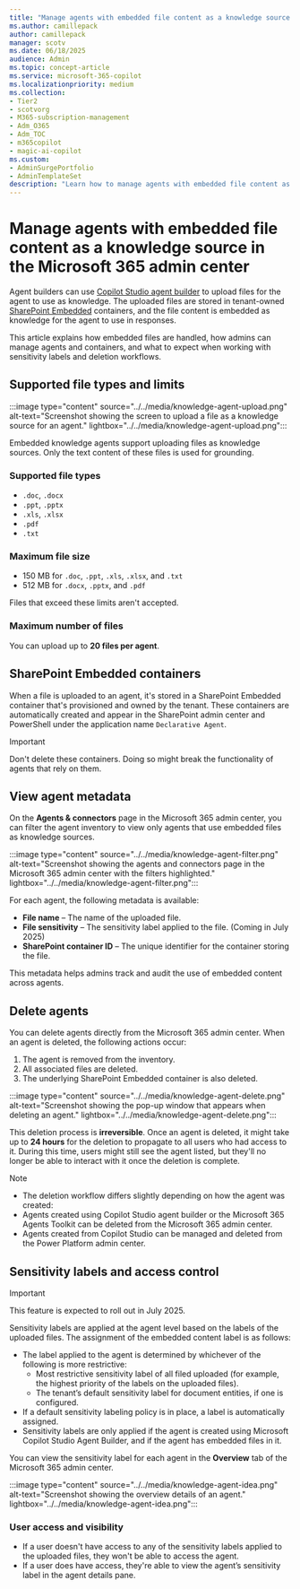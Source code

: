 ```yaml
---
title: "Manage agents with embedded file content as a knowledge source in the Microsoft 365 admin center"
ms.author: camillepack
author: camillepack
manager: scotv
ms.date: 06/18/2025
audience: Admin
ms.topic: concept-article
ms.service: microsoft-365-copilot
ms.localizationpriority: medium
ms.collection:
- Tier2
- scotvorg
- M365-subscription-management
- Adm_O365
- Adm_TOC
- m365copilot
- magic-ai-copilot
ms.custom:
- AdminSurgePortfolio
- AdminTemplateSet
description: "Learn how to manage agents with embedded file content as knowledge in the Microsoft 365 admin center, including file uploads, container handling, and sensitivity labels."
---
```


# Manage agents with embedded file content as a knowledge source in the Microsoft 365 admin center

Agent builders can use [Copilot Studio agent builder](/microsoft-365-copilot/extensibility/copilot-studio-agent-builder-build) to upload files for the agent to use as knowledge. The uploaded files are stored in tenant-owned [SharePoint Embedded](/sharepoint/dev/embedded/overview) containers, and the file content is embedded as knowledge for the agent to use in responses.

This article explains how embedded files are handled, how admins can manage agents and containers, and what to expect when working with sensitivity labels and deletion workflows.

## Supported file types and limits

:::image type="content" source="../../media/knowledge-agent-upload.png" alt-text="Screenshot showing the screen to upload a file as a knowledge source for an agent." lightbox="../../media/knowledge-agent-upload.png":::

Embedded knowledge agents support uploading files as knowledge sources. Only the text content of these files is used for grounding.

### Supported file types

- `.doc`, `.docx`  
- `.ppt`, `.pptx`  
- `.xls`, `.xlsx`  
- `.pdf`  
- `.txt`  

### Maximum file size

- 150 MB for `.doc`, `.ppt`, `.xls`, `.xlsx`, and `.txt`
- 512 MB for `.docx`, `.pptx`, and `.pdf`  

Files that exceed these limits aren't accepted.

### Maximum number of files

You can upload up to **20 files per agent**.

## SharePoint Embedded containers

When a file is uploaded to an agent, it's stored in a SharePoint Embedded container that's provisioned and owned by the tenant. These containers are automatically created and appear in the SharePoint admin center and PowerShell under the application name `Declarative Agent`.

>[!IMPORTANT]
> Don't delete these containers. Doing so might break the functionality of agents that rely on them.

## View agent metadata

On the **Agents & connectors** page in the Microsoft 365 admin center, you can filter the agent inventory to view only agents that use embedded files as knowledge sources.

:::image type="content" source="../../media/knowledge-agent-filter.png" alt-text="Screenshot showing the agents and connectors page in the Microsoft 365 admin center with the filters highlighted." lightbox="../../media/knowledge-agent-filter.png":::

For each agent, the following metadata is available:

- **File name** – The name of the uploaded file.  
- **File sensitivity** – The sensitivity label applied to the file. (Coming in July 2025)
- **SharePoint container ID** – The unique identifier for the container storing the file.  

This metadata helps admins track and audit the use of embedded content across agents.

## Delete agents

You can delete agents directly from the Microsoft 365 admin center. When an agent is deleted, the following actions occur:

1. The agent is removed from the inventory.  
2. All associated files are deleted.  
3. The underlying SharePoint Embedded container is also deleted.  

:::image type="content" source="../../media/knowledge-agent-delete.png" alt-text="Screenshot showing the pop-up window that appears when deleting an agent." lightbox="../../media/knowledge-agent-delete.png":::

This deletion process is **irreversible**. Once an agent is deleted, it might take up to **24 hours** for the deletion to propagate to all users who had access to it. During this time, users might still see the agent listed, but they'll no longer be able to interact with it once the deletion is complete.

>[!NOTE]
>
> - The deletion workflow differs slightly depending on how the agent was created:
> - Agents created using Copilot Studio agent builder or the Microsoft 365 Agents Toolkit can be deleted from the Microsoft 365 admin center.  
> - Agents created from Copilot Studio can be managed and deleted from the Power Platform admin center.

## Sensitivity labels and access control

>[!IMPORTANT]
> This feature is expected to roll out in July 2025.

Sensitivity labels are applied at the agent level based on the labels of the uploaded files. The assignment of the embedded content label is as follows:

- The label applied to the agent is determined by whichever of the following is more restrictive:
  - Most restrictive sensitivity label of all filed uploaded (for example, the highest priority of the labels on the uploaded files).
  - The tenant’s default sensitivity label for document entities, if one is configured.
- If a default sensitivity labeling policy is in place, a label is automatically assigned.  
- Sensitivity labels are only applied if the agent is created using Microsoft Copilot Studio Agent Builder, and if the agent has embedded files in it.

You can view the sensitivity label for each agent in the **Overview** tab of the Microsoft 365 admin center.

:::image type="content" source="../../media/knowledge-agent-idea.png" alt-text="Screenshot showing the overview details of an agent." lightbox="../../media/knowledge-agent-idea.png":::

### User access and visibility

- If a user doesn't have access to any of the sensitivity labels applied to the uploaded files, they won't be able to access the agent.  
- If a user does have access, they're able to view the agent’s sensitivity label in the agent details pane.  
